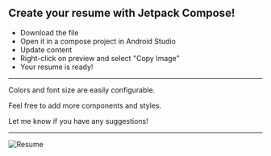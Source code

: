 ## Create your resume with Jetpack Compose!
- Download the file
- Open it in a compose project in Android Studio
- Update content
- Right-click on preview and select "Copy Image"
- Your resume is ready!

---
Colors and font size are easily configurable.

Feel free to add more components and styles.

Let me know if you have any suggestions!

---

![Resume](https://github.com/user-attachments/assets/cc54b28a-7960-4828-8a98-8b5315d570ea)

